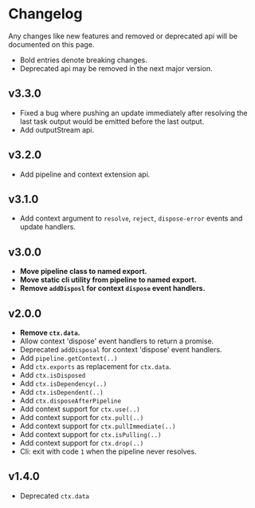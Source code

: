 # Changelog
Any changes like new features and removed or deprecated api will be documented on this page.<br>
+ Bold entries denote breaking changes.
+ Deprecated api may be removed in the next major version.

## v3.3.0
+ Fixed a bug where pushing an update immediately after resolving the last task output would be emitted before the last output.
+ Add outputStream api.

## v3.2.0
+ Add pipeline and context extension api.

## v3.1.0
+ Add context argument to `resolve`, `reject`, `dispose-error` events and update handlers.

## v3.0.0
+ **Move pipeline class to named export.**
+ **Move static cli utility from pipeline to named export.**
+ **Remove `addDisposl` for context `dispose` event handlers.**

## v2.0.0
+ **Remove `ctx.data`.**
+ Allow context 'dispose' event handlers to return a promise.
+ Deprecated `addDisposal` for context 'dispose' event handlers.
+ Add `pipeline.getContext(..)`
+ Add `ctx.exports` as replacement for `ctx.data`.
+ Add `ctx.isDisposed`
+ Add `ctx.isDependency(..)`
+ Add `ctx.isDependent(..)`
+ Add `ctx.disposeAfterPipeline`
+ Add context support for `ctx.use(..)`
+ Add context support for `ctx.pull(..)`
+ Add context support for `ctx.pullImmediate(..)`
+ Add context support for `ctx.isPulling(..)`
+ Add context support for `ctx.drop(..)`
+ Cli: exit with code `1` when the pipeline never resolves.

## v1.4.0
+ Deprecated `ctx.data`
